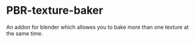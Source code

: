 # PBR-texture-baker
An addon for blender which allowes you to bake more than one texture at the same time.

